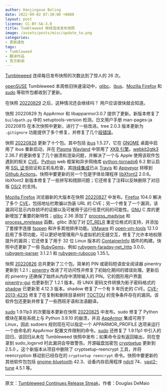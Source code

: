 ```yaml
---
author: Hanjingxue Boling
date: 2022-09-02 07:30:00 +0800
layout: post
license: CC-BY-SA-3.0
title: Tumbleweed 继续连续发布快照
image: /assets/posts/misc/update_tw.png
categories:
- 更新通告
tags:
- Tumbleweed
- 翻译作品
- 官方新闻
---
```


[Tumbleweed](https://get.opensuse.org/tumbleweed/) 连续每日发布快照的次数达到了惊人的 26 次。

[openSUSE](https://get.opensuse.org/) Tumbleweed 本周依旧快速滚动中，[glibc](https://www.gnu.org/software/libc/)、[ibus](https://github.com/ibus/ibus)、[Mozilla Firefox](https://www.mozilla.org/) 和 [sudo](https://www.sudo.ws/) 等软件包都收到了更新。

在快照 [20220829](https://lists.opensuse.org/archives/list/factory@lists.opensuse.org/thread/7EMUFLAU26GUSRBO5375FR63YX5R3H5B/) 之后，这种情况还会继续吗？ 用户应该很快就会知道。

快照 20220829 为 AppArmor 和 libapparmor3.0.7 提供了更新。新版本修复了 `buildpath.py` 中的 setuptools-version 检测。日文用户手册 man-pages-ja 20220815 在本次快照中更新，进行了一些改进。tree 2.0.3 版本更新为 `.gitignore` 功能提供了多个修复，并修复了几个[段错误](https://en.wikipedia.org/wiki/Segmentation_fault)。

快照 [20220828](https://lists.opensuse.org/archives/list/factory@lists.opensuse.org/thread/ADNYZGI3BMQTOXE4WDBF2KGP5I5FGHB5/) 更新了十个包。其中包括 [ibus](https://github.com/ibus/ibus) 1.5.27，它在 [GNOME](https://www.gnome.org/) 桌面中启用了 ibus 重新启动，并在 [Plasma](https://kde.org/plasma-desktop/) [Wayland](https://wayland.freedesktop.org/) 中禁用了 [XKB 引擎](https://wiki.archlinux.org/title/X_keyboard_extension#Basic_information_on_XKB)。[webkit2gtk3](https://webkitgtk.org/) 2.36.7 的更新修复了几个崩溃和渲染问题，并解决了一个与 Apple 使用该软件包遇到的相关 [CVE](https://en.wikipedia.org/wiki/Common_Vulnerabilities_and_Exposures)。[Python](https://www.python.org/) web 框架和异步网络库 [python-tornado6](https://www.tornadoweb.org/) 6.2 默认启用 [SSL 证书](https://www.ssl.com/)验证和主机名检查，其[持续集成](https://en.wikipedia.org/wiki/Continuous_integration)已从 [Travis](https://www.travis-ci.com/) 和 [Appveyor](https://www.appveyor.com/) 转移到 [Github Actions](https://github.com/features/actions)。快照中要更新的另一个包是字体处理程序 [libXfont2](https://gitlab.freedesktop.org/xorg/lib/libxfont) 2.0.6。libXfont2 新版本修复了一些拼写和措辞问题；它还修复了注释以反映删除了对旧版 [OS/2](https://en.wikipedia.org/wiki/OS/2) 的支持。

[Mozilla Firefox](https://www.mozilla.org/) 浏览器新的大版本在快照 [20220827](https://lists.opensuse.org/archives/list/factory@lists.opensuse.org/thread/Z57FAHMW4QZDHDMWGMQVGCLRLFOY7P4Q/) 中发布。[Firefox](https://www.mozilla.org/) 104.0 解决了多个 [CVE](https://en.wikipedia.org/wiki/Common_Vulnerabilities_and_Exposures)，包括地址栏欺骗以伪装 URL 的 CVE；另一个修复了一个漏洞，该漏洞可显示内存损坏的证据以及可被用于运行任意代码的可能性。[GNU](https://www.gnu.org/) C 库的更新增加了重要的新特性；[glibc](https://www.gnu.org/software/libc/) 2.36 添加了 [process_madvise](https://man7.org/linux/man-pages/man2/process_madvise.2.html) 和 [process_mrelease](https://lwn.net/Articles/864184/) 函数。glibc 添加了对 [DT_RELR](https://sourceware.org/bugzilla/show_bug.cgi?id=27924) 重定位格式的支持，并添加了套接字连接 [fsopen](https://www.php.net/manual/en/function.fsockopen.php) 和许多其他排序功能。[VMware](https://www.vmware.com/) 的 [open-vm-tools](https://github.com/vmware/open-vm-tools) 12.1.0 启用了多项功能，可以更好地管理用户与虚拟机的无缝交互，修复了允许本地权限提升的漏洞；它还修复了用于 32 位 Linux 版本的 [ContainerInfo](https://docs.vmware.com/en/VMware-Tools/12.0.0/com.vmware.vsphere.vmwaretools.doc/GUID-82490A5C-014C-46D9-815A-18B1C9E5312C.html) 插件的构建。快照中还更新了一些 [RubyGems](https://rubygems.org/)，例如 [rubygem-faraday-net_http](https://rubygems.org/gems/faraday-net_http/versions/3.0.0) 3.0.0、[rubygem-parser](https://rubygems.org/gems/parser/versions/2.2.3.0) 3.1.2.1 和 [rubygem-rubocop](https://rubygems.org/gems/rubocop) 1.35.1。

快照 [20220826](https://lists.opensuse.org/archives/list/factory@lists.opensuse.org/thread/H5IU6SQW7APQ7G4ZXUY4HAOBKGUXD6Z6/) 总共更新了三个包。简单的 PIN 或密码短语安全阅读器 pinentry 更新到 1.2.1；[pinentry](https://gnupg.org/related_software/pinentry/) 改进了可访问性并修复了初始化期间的错误处理。更新后的 pinentry 还确保了始终从内存中清除输入的 PIN。它的图形用户界面 [pinentry-gui](https://gnupg.org/related_software/pinentry/) 也更新到了 1.2.1 版本。将 UNIX 密码文件转换为影子密码格式的 [shadow](https://github.com/shadow-maint/shadow) 已更新至 4.12.3 版本。shadow 修复了一个有 9 年历史的 CVE。[CVE-2013-4235](https://www.suse.com/security/cve/CVE-2013-4235.html) 修复了在复制和删除目录树时 [TOCTOU](https://en.wikipedia.org/wiki/Time-of-check_to_time-of-use) 的竞争条件存在的漏洞。该软件包还更新并修复了一些西班牙语和法语翻译。

[sudo](https://www.sudo.ws/) 1.9.11p3 的次要版本更新在快照 [20220825](https://lists.opensuse.org/archives/list/factory@lists.opensuse.org/thread/4QAT3JA6LVXCDNJ4DMF2UW4CJINQR4ER/) 中发布。sudo 修复了 Python 模块在某些系统上与 Python 3.9.10 的崩溃，并且 [AppArmor](https://apparmor.net/) 集成可用于 Linux，因此 sudoers 规则现在可以指定一个 APPARMOR_PROFILE 选项来运行一个由命名的 AppArmor 配置文件限制的命令。[sudo](https://www.sudo.ws/) 还修复了 1.9.11p1 中引入的回归，该回归从未在 Tumbleweed 快照中发布；如果命令没有返回输出，则在登录到 sudo_logsrvd 时此漏洞会导致警告。开源磁盘加密包 [cryptsetup](https://gitlab.com/cryptsetup/cryptsetup) 更新到 2.5.0 。这个新版本从项目中删除了 cryptsetup-reencrypt 工具，并将 reencryption 移动到已经存在的 `cryptsetup reencrypt` 命令。快照中要更新的其他软件包包括 [gnome-bluetooth](https://wiki.gnome.org/Projects/GnomeBluetooth) 42.3、设备内存启用程序 [ndctl](https://github.com/pmem/ndctl) 74、[yast2-tune](https://github.com/yast/yast-tune) 4.5.1 等。

------

原文：[Tumbleweed Continues Release Streak](https://news.opensuse.org/2022/09/02/tw-continues-release-streak/)，作者：Douglas DeMaio